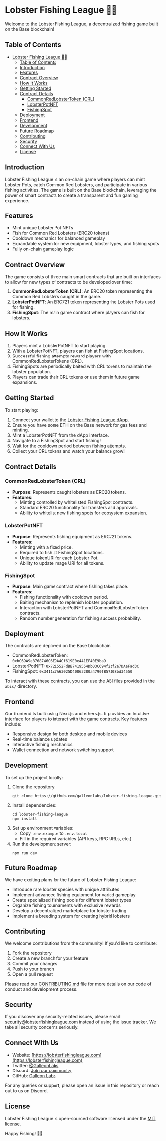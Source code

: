 # Lobster Fishing League 🦞🎣

Welcome to the Lobster Fishing League, a decentralized fishing game built on the Base blockchain!

## Table of Contents
- [Lobster Fishing League 🦞🎣](#lobster-fishing-league-)
  - [Table of Contents](#table-of-contents)
  - [Introduction](#introduction)
  - [Features](#features)
  - [Contract Overview](#contract-overview)
  - [How It Works](#how-it-works)
  - [Getting Started](#getting-started)
  - [Contract Details](#contract-details)
    - [CommonRedLobsterToken (CRL)](#commonredlobstertoken-crl)
    - [LobsterPotNFT](#lobsterpotnft)
    - [FishingSpot](#fishingspot)
  - [Deployment](#deployment)
  - [Frontend](#frontend)
  - [Development](#development)
  - [Future Roadmap](#future-roadmap)
  - [Contributing](#contributing)
  - [Security](#security)
  - [Connect With Us](#connect-with-us)
  - [License](#license)

## Introduction

Lobster Fishing League is an on-chain game where players can mint Lobster Pots, catch Common Red Lobsters, and participate in various fishing activities. The game is built on the Base blockchain, leveraging the power of smart contracts to create a transparent and fun gaming experience.

## Features

- Mint unique Lobster Pot NFTs
- Fish for Common Red Lobsters (ERC20 tokens)
- Cooldown mechanics for balanced gameplay
- Expandable system for new equipment, lobster types, and fishing spots
- Fully on-chain gameplay logic

## Contract Overview

The game consists of three main smart contracts that are built on interfaces to allow for new types of contracts to be developed over time:

1. **CommonRedLobsterToken (CRL)**: An ERC20 token representing the Common Red Lobsters caught in the game.
2. **LobsterPotNFT**: An ERC721 token representing the Lobster Pots used for fishing.
3. **FishingSpot**: The main game contract where players can fish for lobsters.

## How It Works

1. Players mint a LobsterPotNFT to start playing.
2. With a LobsterPotNFT, players can fish at FishingSpot locations.
3. Successful fishing attempts reward players with CommonRedLobsterTokens (CRL).
4. FishingSpots are periodically baited with CRL tokens to maintain the lobster population.
5. Players can trade their CRL tokens or use them in future game expansions.

## Getting Started

To start playing:

1. Connect your wallet to the [Lobster Fishing League dApp](https://lobsterfishingleague.com).
2. Ensure you have some ETH on the Base network for gas fees and minting.
3. Mint a LobsterPotNFT from the dApp interface.
4. Navigate to a FishingSpot and start fishing!
5. Wait for the cooldown period between fishing attempts.
6. Collect your CRL tokens and watch your balance grow!

## Contract Details

### CommonRedLobsterToken (CRL)

- **Purpose**: Represents caught lobsters as ERC20 tokens.
- **Features**:
  - Minting controlled by whitelisted FishingSpot contracts.
  - Standard ERC20 functionality for transfers and approvals.
  - Ability to whitelist new fishing spots for ecosystem expansion.

### LobsterPotNFT

- **Purpose**: Represents fishing equipment as ERC721 tokens.
- **Features**:
  - Minting with a fixed price.
  - Required to fish at FishingSpot locations.
  - Unique tokenURI for each Lobster Pot.
  - Ability to update image URI for all tokens.

### FishingSpot

- **Purpose**: Main game contract where fishing takes place.
- **Features**:
  - Fishing functionality with cooldown period.
  - Baiting mechanism to replenish lobster population.
  - Interaction with LobsterPotNFT and CommonRedLobsterToken contracts.
  - Random number generation for fishing success probability.

## Deployment

The contracts are deployed on the Base blockchain:

- CommonRedLobsterToken: `0xbC69A9e8768746C6E9A4Cf619E0e441EF40E9ba9`
- LobsterPotNFT: `0x721552FdBB7419554Db03C694f22f2a7DAeFad3C`
- FishingSpot: `0x3411c7A63025D40863280a4790fB57308bd34550`

To interact with these contracts, you can use the ABI files provided in the `abis/` directory.

## Frontend

Our frontend is built using Next.js and ethers.js. It provides an intuitive interface for players to interact with the game contracts. Key features include:

- Responsive design for both desktop and mobile devices
- Real-time balance updates
- Interactive fishing mechanics
- Wallet connection and network switching support

## Development

To set up the project locally:

1. Clone the repository:
   ```
   git clone https://github.com/galleonlabs/lobster-fishing-league.git
   ```
2. Install dependencies:
   ```
   cd lobster-fishing-league
   npm install
   ```
3. Set up environment variables:
   - Copy `.env.example` to `.env.local`
   - Fill in the required variables (API keys, RPC URLs, etc.)
4. Run the development server:
   ```
   npm run dev
   ```

## Future Roadmap

We have exciting plans for the future of Lobster Fishing League:

- Introduce rare lobster species with unique attributes
- Implement advanced fishing equipment for varied gameplay
- Create specialized fishing pools for different lobster types
- Organize fishing tournaments with exclusive rewards
- Develop a decentralized marketplace for lobster trading
- Implement a breeding system for creating hybrid lobsters

## Contributing

We welcome contributions from the community! If you'd like to contribute:

1. Fork the repository
2. Create a new branch for your feature
3. Commit your changes
4. Push to your branch
5. Open a pull request

Please read our [CONTRIBUTING.md](CONTRIBUTING.md) file for more details on our code of conduct and development process.

## Security

If you discover any security-related issues, please email security@lobsterfishingleague.com instead of using the issue tracker. We take all security concerns seriously.

## Connect With Us

- Website: [https://lobsterfishingleague.com](https://lobsterfishingleague.com)
- Twitter: [@GalleonLabs](https://twitter.com/galleonlabs)
- Discord: [Join our community](https://discord.gg/EHECwm6Zrj)
- GitHub: [Galleon Labs](https://github.com/galleonlabs/lobster-fishing-league)

For any queries or support, please open an issue in this repository or reach out to us on Discord.

## License

Lobster Fishing League is open-sourced software licensed under the [MIT license](LICENSE.md).

Happy Fishing! 🎣🦞